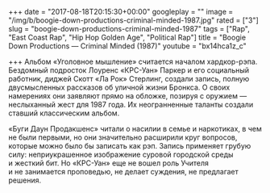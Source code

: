 +++
date = "2017-08-18T20:15:30+00:00"
googleplay = ""
image = "/img/b/boogie-down-productions-criminal-minded-1987.jpg"
rated = ["3"]
slug = "boogie-down-productions-criminal-minded-1987"
tags = ["Rap", "East Coast Rap", "Hip Hop Golden Age", "Political Rap"]
title = "Boogie Down Productions — Criminal Minded (1987)"
youtube = "bx14hca1z_c"

+++
Альбом &laquo;Уголовное мышление&raquo; считается началом хардкор-рэпа. Бездомный подросток Лоуренс &laquo;КРС-Уан&raquo; Паркер и&nbsp;его социальный работник, диджей Скотт &laquo;Ла&nbsp;Рок&raquo; Стерлинг, создали запись, полную двусмысленных рассказов об&nbsp;уличной жизни Бронкса. О&nbsp;своих намерениях они заявляют прямо на&nbsp;обложке, позируя с&nbsp;оружием&nbsp;&mdash; неслыханный жест для 1987&nbsp;года. Их&nbsp;неогранненные таланты создали ставший классическим альбом.

&laquo;Буги Даун Продакшенс&raquo; читали о&nbsp;насилии в&nbsp;семье и&nbsp;наркотиках, в&nbsp;чем не&nbsp;были первыми, но&nbsp;они значительно расширили круг вопросов, которые можно было&nbsp;бы записать как рэп. Запись применяет грубую силу: неприукрашенное изображение суровой городской среды и&nbsp;жесткий бит. Но&nbsp;&laquo;КРС-Уан&raquo; еще не&nbsp;вошел роль Учителя и&nbsp;не&nbsp;занимается проповедью, не&nbsp;делает суждения, не&nbsp;предлагает решения.
